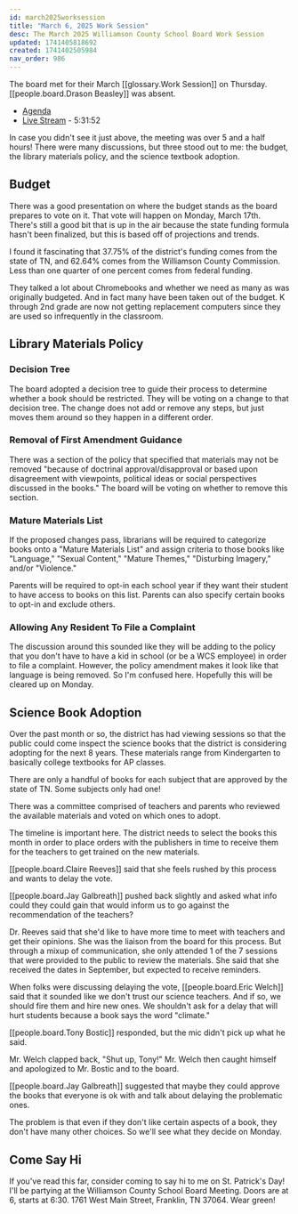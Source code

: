 ```yaml
---
id: march2025worksession
title: "March 6, 2025 Work Session"
desc: The March 2025 Williamson County School Board Work Session
updated: 1741405818692
created: 1741402505984
nav_order: 986
---
```


The board met for their March [[glossary.Work Session]] on Thursday. [[people.board.Drason Beasley]] was absent.

- [Agenda](https://meeting.boeconnect.net/Public/Agenda/566?meeting=677712)
- [Live Stream](https://www.youtube.com/watch?v=O53DetcDzsQ) - 5:31:52

In case you didn't see it just above, the meeting was over 5 and a half hours! There were many discussions, but three stood out to me: the budget, the library materials policy, and the science textbook adoption.

## Budget

There was a good presentation on where the budget stands as the board prepares to vote on it. That vote will happen on Monday, March 17th. There's still a good bit that is up in the air because the state funding formula hasn't been finalized, but this is based off of projections and trends.

I found it fascinating that 37.75% of the district's funding comes from the state of TN, and 62.64% comes from the Williamson County Commission. Less than one quarter of one percent comes from federal funding.

They talked a lot about Chromebooks and whether we need as many as was originally budgeted. And in fact many have been taken out of the budget. K through 2nd grade are now not getting replacement computers since they are used so infrequently in the classroom.

## Library Materials Policy

### Decision Tree

The board adopted a decision tree to guide their process to determine whether a book should be restricted. They will be voting on a change to that decision tree. The change does not add or remove any steps, but just moves them around so they happen in a different order.

### Removal of First Amendment Guidance

There was a section of the policy that specified that materials may not be removed "because of doctrinal approval/disapproval or based upon disagreement with viewpoints, political ideas or social perspectives discussed in the books." The board will be voting on whether to remove this section.

### Mature Materials List

If the proposed changes pass, librarians will be required to categorize books onto a "Mature Materials List" and assign criteria to those books like "Language," "Sexual Content," "Mature Themes," "Disturbing Imagery," and/or "Violence."

Parents will be required to opt-in each school year if they want their student to have access to books on this list. Parents can also specify certain books to opt-in and exclude others.

### Allowing Any Resident To File a Complaint

The discussion around this sounded like they will be adding to the policy that you don't have to have a kid in school (or be a WCS employee) in order to file a complaint. However, the policy amendment makes it look like that language is being removed. So I'm confused here. Hopefully this will be cleared up on Monday.

## Science Book Adoption

Over the past month or so, the district has had viewing sessions so that the public could come inspect the science books that the district is considering adopting for the next 8 years. These materials range from Kindergarten to basically college textbooks for AP classes.

There are only a handful of books for each subject that are approved by the state of TN. Some subjects only had one!

There was a committee comprised of teachers and parents who reviewed the available materials and voted on which ones to adopt.

The timeline is important here. The district needs to select the books this month in order to place orders with the publishers in time to receive them for the teachers to get trained on the new materials.

[[people.board.Claire Reeves]] said that she feels rushed by this process and wants to delay the vote.

[[people.board.Jay Galbreath]] pushed back slightly and asked what info could they could gain that would inform us to go against the recommendation of the teachers?

Dr. Reeves said that she'd like to have more time to meet with teachers and get their opinions. She was the liaison from the board for this process. But through a mixup of communication, she only attended 1 of the 7 sessions that were provided to the public to review the materials. She said that she received the dates in September, but expected to receive reminders.

When folks were discussing delaying the vote, [[people.board.Eric Welch]] said that it sounded like we don't trust our science teachers. And if so, we should fire them and hire new ones. We shouldn't ask for a delay that will hurt students because a book says the word "climate."

[[people.board.Tony Bostic]] responded, but the mic didn't pick up what he said.

Mr. Welch clapped back, "Shut up, Tony!" Mr. Welch then caught himself and apologized to Mr. Bostic and to the board.

[[people.board.Jay Galbreath]] suggested that maybe they could approve the books that everyone is ok with and talk about delaying the problematic ones.

The problem is that even if they don't like certain aspects of a book, they don't have many other choices. So we'll see what they decide on Monday.

## Come Say Hi

If you've read this far, consider coming to say hi to me on St. Patrick's Day! I'll be partying at the Williamson County School Board Meeting. Doors are at 6, starts at 6:30. 1761 West Main Street, Franklin, TN 37064. Wear green!
